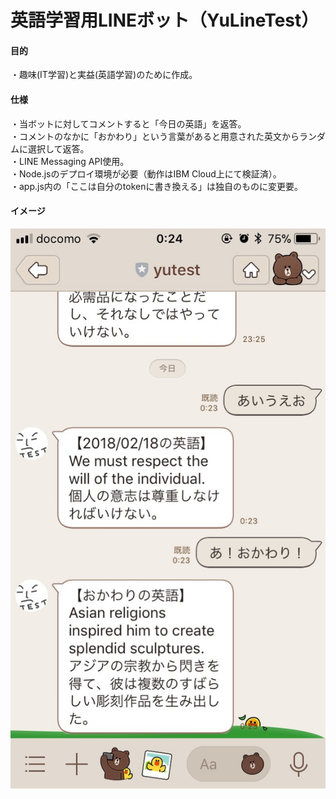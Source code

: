 # 英語学習用LINEボット（YuLineTest）

#### 目的
・趣味(IT学習)と実益(英語学習)のために作成。  
#### 仕様
・当ボットに対してコメントすると「今日の英語」を返答。  
・コメントのなかに「おかわり」という言葉があると用意された英文からランダムに選択して返答。  
・LINE Messaging API使用。  
・Node.jsのデプロイ環境が必要（動作はIBM Cloud上にて検証済）。  
・app.js内の「ここは自分のtokenに書き換える」は独自のものに変更要。
#### イメージ
![chat_image](https://github.com/Yu-Ssk/YuLineTest/blob/image/chat_image.jpg)
